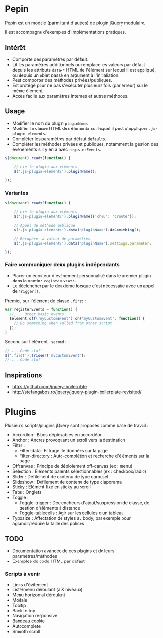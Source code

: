 # Pepin

Pepin est un modèle (parmi tant d'autres) de plugin jQuery modulaire.

Il est accompagné d'exemples d'implémentations pratiques.

## Intérêt

* Comporte des paramètres par défaut.
* Lit les paramètres additionnels ou remplace les valeurs par défaut depuis les attributs `data-*`  HTML de l'élément sur lequel il est appliqué, ou depuis un objet passé en argument à l'initialiation.
* Peut comporter des méthodes privées/publiques.
* Est protégé pour ne pas s'exécuter plusieurs fois (par erreur) sur le même élément.
* Accès facile aux paramètres internes et autres méthodes.

## Usage

* Modifier le nom du plugin `pluginName`.
* Modifier la classe HTML des éléments sur lequel il peut s'appliquer `.js-plugin-elements`.
* Compléter les paramètres par défaut `defaults`.
* Compléter les méthodes privées et publiques, notamment la gestion des événements s'il y en a avec `registerEvents`.

```javascript
$(document).ready(function() {

    // Lie le plugin aux éléments
    $('.js-plugin-elements').pluginName();

});
```

### Variantes

```javascript
$(document).ready(function() {

    // Lie le plugin aux éléments
    $('.js-plugin-elements').pluginName({'chou': 'croute'});

    // Appel de méthode publique
    $('.js-plugin-elements').data('pluginName').doSomething();

    // Récupère la valeur de paramètres
    $('.js-plugin-elements').data('pluginName').settings.parameter;

});
```

### Faire communiquer deux plugins indépendants

* Placer un écouteur d'événement personnalisé dans le premier plugin dans la section `registerEvents`.
* Le déclencher par le deuxième lorsque c'est nécessaire avec un appel de `trigger()`.

Premier, sur l'élément de classe `.first` :
```javascript
var registerEvents = function() {
  // ... Other basic events
  $element.off('myCustomEvent').on('myCustomEvent', function() {
    // Do something when called from other script
  });
}
```

Second sur l'élément `.second` :
```javascript
// ... Code stuff
$('.first').trigger('myCustomEvent');
// ... Code stuff
```


## Inspirations

* <https://github.com/jquery-boilerplate>
* <http://stefangabos.ro/jquery/jquery-plugin-boilerplate-revisited/>

# Plugins

Plusieurs scripts/plugins jQuery sont proposés comme base de travail :

* Accordion : Blocs déployables en accordéon
* Anchor : Ancres provoquant un scroll vers la destination
* Filter :
  * Filter-data : Filtrage de données sur la page
  * Filter-directory : Auto-complétion et recherche d'éléments sur la page
* Offcanvas : Principe de déploiement off-canvas (ex : menu)
* Selection : Eléments parents sélectionnables (ex : checkbox/radio)
* Slider : Défilement de contenu de type carousel
* Slideshow : Défilement de contenu de type diaporama
* Sticky : Elément fixé en sticky au scroll
* Tabs : Onglets
* Toggle :
  * Toggle-trigger : Déclencheurs d'ajout/suppression de classe, de gestion d'éléments à distance
  * Toggle-tablecells : Agir sur les cellules d'un tableau
* Typosize : Affectation de styles au body, par exemple pour agrandir/réduire la taille des polices

## TODO

* Documentation avancée de ces plugins et de leurs paramètres/méthodes
* Exemples de code HTML par défaut

### Scripts à venir

* Liens d'évitement
* Liste/menu déroulant (à X niveaux)
* Menu horizontal déroulant
* Modale
* Tooltip
* Back to top
* Navigation responsive
* Bandeau cookie
* Autocomplete
* Smooth scroll
